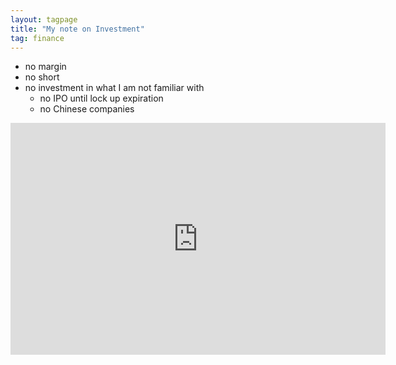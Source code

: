 ```yaml
---
layout: tagpage
title: "My note on Investment"
tag: finance
---
```


- no margin
- no short
- no investment in what I am not familiar with
  - no IPO until lock up expiration
  - no Chinese companies

<iframe width="600" height="371" seamless frameborder="0" scrolling="no" src="https://docs.google.com/spreadsheets/d/e/2PACX-1vSk1MaaQJ4rzlm7Ykp9F8CdNBBKxPGnpzxlaSbk94yz0MEKtRA32p9AHHRzpJqu9l77-6JUGRZPY8sf/pubchart?oid=731066760&amp;format=interactive"></iframe>
